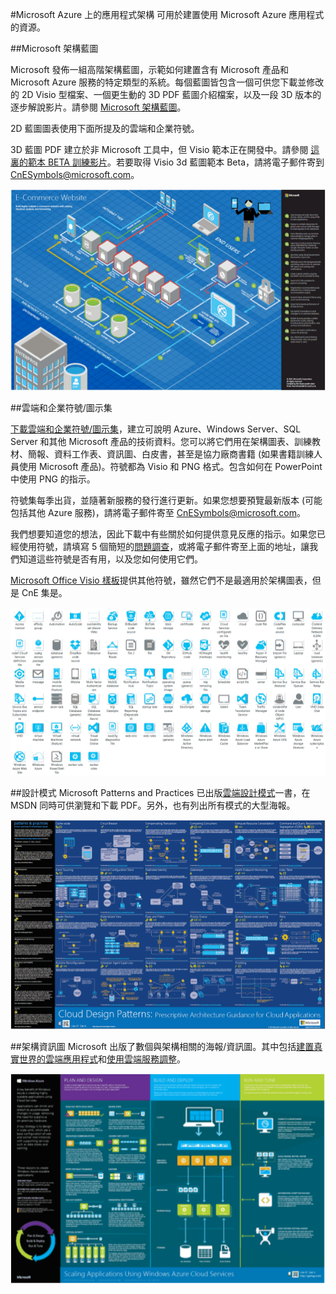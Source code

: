 <properties 
	pageTitle="Microsoft Azure 上的應用程式架構" 
	description="涵蓋常見設計模式的架構概觀。" 
	services="" 
	documentationCenter="" 
	authors="Rboucher" 
	manager="jwhit" 
	editor="mattshel"/>

<tags 
	ms.service="multiple" 
	ms.workload="na" 
	ms.tgt_pltfrm="na" 
	ms.devlang="na" 
	ms.topic="article" 
	ms.date="05/15/2015" 
	ms.author="robb"/>

#Microsoft Azure 上的應用程式架構
可用於建置使用 Microsoft Azure 應用程式的資源。

##Microsoft 架構藍圖

Microsoft 發佈一組高階架構藍圖，示範如何建置含有 Microsoft 產品和 Microsoft Azure 服務的特定類型的系統。每個藍圖皆包含一個可供您下載並修改的 2D Visio 型檔案、一個更生動的 3D PDF 藍圖介紹檔案，以及一段 3D 版本的逐步解說影片。請參閱 [Microsoft 架構藍圖](http://msdn.microsoft.com/dn630664)。

2D 藍圖圖表使用下面所提及的雲端和企業符號。

3D 藍圖 PDF 建立於非 Microsoft 工具中，但 Visio 範本正在開發中。請參閱 [這裏的範本 BETA 訓練影片](https://www.youtube.com/watch?v=MXDzcb5HNtM)。若要取得 Visio 3d 藍圖範本 Beta，請將電子郵件寄到 [CnESymbols@microsoft.com](mailto:CnESymbols@microsoft.com)。

![Microsoft 架構藍圖 3D 圖表][BluePrint]

##雲端和企業符號/圖示集

[下載雲端和企業符號/圖示集](http://www.microsoft.com/download/details.aspx?id=41937)，建立可說明 Azure、Windows Server、SQL Server 和其他 Microsoft 產品的技術資料。您可以將它們用在架構圖表、訓練教材、簡報、資料工作表、資訊圖、白皮書，甚至是協力廠商書籍 (如果書籍訓練人員使用 Microsoft 產品)。符號都為 Visio 和 PNG 格式。包含如何在 PowerPoint 中使用 PNG 的指示。

符號集每季出貨，並隨著新服務的發行進行更新。如果您想要預覽最新版本 (可能包括其他 Azure 服務)，請將電子郵件寄至 [CnESymbols@microsoft.com](mailto:CnESymbols@microsoft.com)。

我們想要知道您的想法，因此下載中有些關於如何提供意見反應的指示。如果您已經使用符號，請填寫 5 個簡短的[問題調查](http://aka.ms/azuresymbolssurveyv2)，或將電子郵件寄至上面的地址，讓我們知道這些符號是否有用，以及您如何使用它們。

[Microsoft Office Visio 樣板](http://www.microsoft.com/zh-tw/download/details.aspx?id=35772)提供其他符號，雖然它們不是最適用於架構圖表，但是 CnE 集是。

![Azure 符號/圖示集][azure_symbols]

##設計模式
Microsoft Patterns and Practices 已出版[雲端設計模式](http://msdn.microsoft.com/library/dn568099.aspx)一書，在 MSDN 同時可供瀏覽和下載 PDF。另外，也有列出所有模式的大型海報。

![Patterns and Practices 雲端模式海報][PnPPoster]

##架構資訊圖
Microsoft 出版了數個與架構相關的海報/資訊圖。其中包括[建置真實世界的雲端應用程式](http://azure.microsoft.com/documentation/infographics/building-real-world-cloud-apps/)和[使用雲端服務調整](http://azure.microsoft.com/documentation/infographics/cloud-services/)。


![Azure 架構資訊圖][AzureInfographic]



[BluePrint]: ./media/architecture-overview/BluePrintThumb.png
[azure_symbols]: ./media/architecture-overview/AzureSymbols.png
[PnPPoster]: ./media/architecture-overview/PnPPatternPosterThumb.png
[AzureInfographic]: ./media/architecture-overview/AzureArchInfographicThumb.png

<!---HONumber=July15_HO1-->